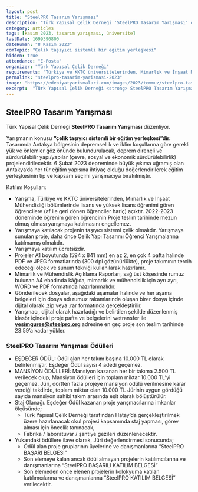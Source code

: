 ```yaml
---
layout: post
title: "SteelPRO Tasarım Yarışması"
description: "Türk Yapısal Çelik Derneği 'SteelPRO Tasarım Yarışması' düzenliyor."
category: articles
tags: [kasım 2023, tasarım yarışması, üniversite]
lastDate: 1699390800
dateHuman: "8 Kasım 2023"
comTopic: "Çelik taşıyıcı sistemli bir eğitim yerleşkesi"
hidden: true
attendance: "E-Posta"
organizer: "Türk Yapısal Çelik Derneği"
requirements: "Türkiye ve KKTC üniversitelerinden, Mimarlık ve İnşaat Mühendisliği bölümlerinde lisans ve yüksek lisans öğrenimi gören öğrencileri katılabilir."
permalink: "steelpro-tasarim-yarismasi-2023"
image: "https://edebiyatyarismalari.com/images/2023/temmuz/steelpro-tasarim-yarismasi-2023.jpg"
excerpt:  "Türk Yapısal Çelik Derneği <strong> SteelPRO Tasarım Yarışması </strong> düzenliyor."
---
```


## SteelPRO Tasarım Yarışması
Türk Yapısal Çelik Derneği **SteelPRO Tasarım Yarışması** düzenliyor.  

Yarışmanın konusu **“çelik taşıyıcı sistemli bir eğitim yerleşkesi”dir.** Tasarımda Antakya bölgesinin depremsellik ve iklim koşullarına göre gerekli yük ve önlemler göz önünde bulundurulacak, deprem dirençli ve sürdürülebilir yapı/yapılar (çevre, sosyal ve ekonomik sürdürülebilirlik) projelendirilecektir. 6 Şubat 2023 depreminde büyük yıkıma uğramış olan Antakya’da her tür eğitim yapısına ihtiyaç olduğu değerlendirilerek eğitim yerleşkesinin tip ve kapsam seçimi yarışmacıya bırakılmıştır. 

Katılım Koşulları:
- Yarışma, Türkiye ve KKTC üniversitelerinden, Mimarlık ve İnşaat Mühendisliği bölümlerinde lisans ve yüksek lisans öğrenimi gören öğrencilere (af ile geri dönen öğrenciler hariç) açıktır. 2022-2023 döneminde öğrenim gören öğrencinin Proje teslim tarihinde mezun olmuş olması yarışmaya katılmasını engellemez.
- Yarışmaya katılacak projenin taşıyıcı sistemi çelik olmalıdır. Yarışmaya sunulan proje, daha önce Çelik Yapı Tasarımı Öğrenci Yarışmalarına katılmamış olmalıdır. 
- Yarışmaya katılım ücretsizdir.
- Projeler A1 boyutunda (594 x 841 mm) en az 2, en çok 4 pafta halinde PDF ve JPEG formatlarında (300 dpi çözünürlükte), proje takımının tercih edeceği ölçek ve sunum tekniği kullanılarak hazırlanır.
- Mimarlık ve Mühendislik Açıklama Raporları, sağ üst köşesinde rumuz bulunan A4 ebadında kâğıda, mimarlık ve mühendislik için ayrı ayrı, WORD ve PDF formatında hazırlanmalıdır.
- Gönderilecek dosyalar, aşağıdaki aşamalar halinde ve her aşama belgeleri için dosya adı rumuz rakamlarında oluşan birer dosya içinde dijital olarak .zip veya .rar formatında gerçekleştirilir.
- Yarışmacı, dijital olarak hazırladığı ve belirtilen şekilde düzenlenmiş klasör içindeki proje pafta ve belgelerini wetransfer ile **yesimgures@steelpro.org** adresine en geç proje son teslim tarihinde 23:59’a kadar yükler.


### SteelPRO Tasarım Yarışması Ödülleri
- EŞDEĞER ÖDÜL: Ödül alan her takım başına 10.000 TL olarak belirlenmiştir. Eşdeğer Ödül sayısı 4 adedi geçemez.
- MANSİYON ÖDÜLLERİ: Mansiyon kazanan her bir takıma 2.500 TL verilecek olup, Mansiyon ödülleri için toplam miktar 10.000 TL’yi geçemez. Jüri, dörtten fazla projeye mansiyon ödülü verilmesine karar verdiği takdirde, toplam miktar olan 10.000 TL Jürinin uygun gördüğü sayıda mansiyon sahibi takım arasında eşit olarak bölüştürülür.
- Staj Olanağı. Eşdeğer Ödül kazanan proje yarışmacılarına imkanlar ölçüsünde;
    - Türk Yapısal Çelik Derneği tarafından Hatay’da gerçekleştirilmek üzere hazırlanacak okul projesi kapsamında staj yapması, görev alması için öncelik tanınacak,
    - Fabrika / laboratuvar / şantiye gezileri düzenlenecektir.
- Yukarıdaki ödüllere ilave olarak, Jüri değerlendirmesi sonucunda;
    - Ödül alan proje gruplarının üyelerine ve danışmanlarına “SteelPRO BAŞARI BELGESİ”
    - Son elemeye kalan ancak ödül almayan projelerin katılımcılarına ve danışmanlarına “SteelPRO BAŞARILI KATILIM BELGESİ”
    - Son elemeden önce elenen projelerin kolokyuma katılan katılımcılarına ve danışmanlarına “SteelPRO KATILIM BELGESİ” verilecektir. 